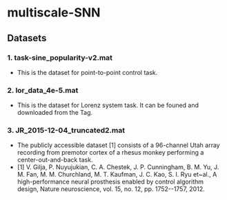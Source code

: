 # multiscale-SNN
## Datasets
### 1. task-sine_popularity-v2.mat
- This is the dataset for point-to-point control task.

### 2. lor_data_4e-5.mat
- This is the dataset for Lorenz system task. It can be founed and downloaded from the Tag.

### 3. JR_2015-12-04_truncated2.mat
- The publicly accessible dataset [1] consists of a 96-channel Utah array recording from premotor cortex of a rhesus monkey performing a center-out-and-back task.
- [1] V. Gilja, P. Nuyujukian, C. A. Chestek, J. P. Cunningham, B. M. Yu, J. M. Fan, M. M. Churchland, M. T. Kaufman, J. C. Kao, S. I. Ryu et~al., A high-performance neural prosthesis enabled by control algorithm design, Nature neuroscience, vol. 15, no. 12, pp. 1752--1757, 2012.
